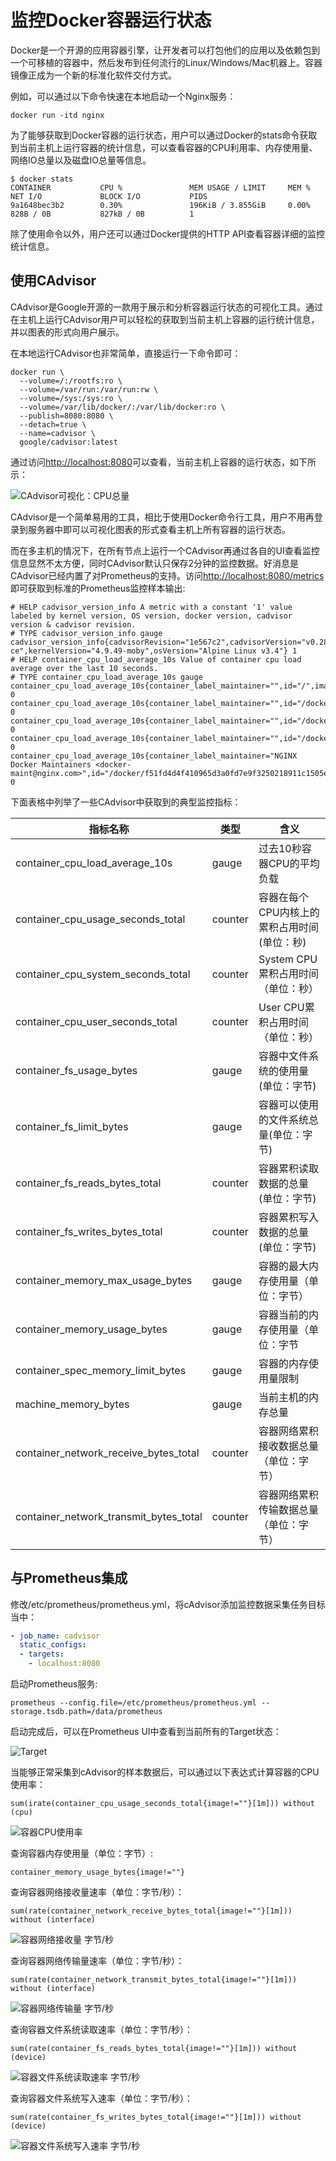 # 监控Docker容器运行状态

Docker是一个开源的应用容器引擎，让开发者可以打包他们的应用以及依赖包到一个可移植的容器中，然后发布到任何流行的Linux/Windows/Mac机器上。容器镜像正成为一个新的标准化软件交付方式。

例如，可以通过以下命令快速在本地启动一个Nginx服务：

``` shell
docker run -itd nginx
```

为了能够获取到Docker容器的运行状态，用户可以通过Docker的stats命令获取到当前主机上运行容器的统计信息，可以查看容器的CPU利用率、内存使用量、网络IO总量以及磁盘IO总量等信息。

``` shell
$ docker stats
CONTAINER           CPU %               MEM USAGE / LIMIT     MEM %               NET I/O             BLOCK I/O           PIDS
9a1648bec3b2        0.30%               196KiB / 3.855GiB     0.00%               828B / 0B           827kB / 0B          1
```

除了使用命令以外，用户还可以通过Docker提供的HTTP API查看容器详细的监控统计信息。

## 使用CAdvisor

CAdvisor是Google开源的一款用于展示和分析容器运行状态的可视化工具。通过在主机上运行CAdvisor用户可以轻松的获取到当前主机上容器的运行统计信息，并以图表的形式向用户展示。

在本地运行CAdvisor也非常简单，直接运行一下命令即可：

``` shell
docker run \
  --volume=/:/rootfs:ro \
  --volume=/var/run:/var/run:rw \
  --volume=/sys:/sys:ro \
  --volume=/var/lib/docker/:/var/lib/docker:ro \
  --publish=8080:8080 \
  --detach=true \
  --name=cadvisor \
  google/cadvisor:latest
```

通过访问[http://localhost:8080](http://localhost:8080)可以查看，当前主机上容器的运行状态，如下所示：

![CAdvisor可视化：CPU总量](http://p2n2em8ut.bkt.clouddn.com/cadvisor-total-usage.png)

CAdvisor是一个简单易用的工具，相比于使用Docker命令行工具，用户不用再登录到服务器中即可以可视化图表的形式查看主机上所有容器的运行状态。

而在多主机的情况下，在所有节点上运行一个CAdvisor再通过各自的UI查看监控信息显然不太方便，同时CAdvisor默认只保存2分钟的监控数据。好消息是CAdvisor已经内置了对Prometheus的支持。访问[http://localhost:8080/metrics](http://localhost:8080/metrics)即可获取到标准的Prometheus监控样本输出:

``` text
# HELP cadvisor_version_info A metric with a constant '1' value labeled by kernel version, OS version, docker version, cadvisor version & cadvisor revision.
# TYPE cadvisor_version_info gauge
cadvisor_version_info{cadvisorRevision="1e567c2",cadvisorVersion="v0.28.3",dockerVersion="17.09.1-ce",kernelVersion="4.9.49-moby",osVersion="Alpine Linux v3.4"} 1
# HELP container_cpu_load_average_10s Value of container cpu load average over the last 10 seconds.
# TYPE container_cpu_load_average_10s gauge
container_cpu_load_average_10s{container_label_maintainer="",id="/",image="",name=""} 0
container_cpu_load_average_10s{container_label_maintainer="",id="/docker",image="",name=""} 0
container_cpu_load_average_10s{container_label_maintainer="",id="/docker/15535a1e09b3a307b46d90400423d5b262ec84dc55b91ca9e7dd886f4f764ab3",image="busybox",name="lucid_shaw"} 0
container_cpu_load_average_10s{container_label_maintainer="",id="/docker/46750749b97bae47921d49dccdf9011b503e954312b8cffdec6268c249afa2dd",image="google/cadvisor:latest",name="cadvisor"} 0
container_cpu_load_average_10s{container_label_maintainer="NGINX Docker Maintainers <docker-maint@nginx.com>",id="/docker/f51fd4d4f410965d3a0fd7e9f3250218911c1505e12960fb6dd7b889e75fc114",image="nginx",name="confident_brattain"} 0
```

下面表格中列举了一些CAdvisor中获取到的典型监控指标：

|指标名称|类型| 含义 |
|------|----|---- |
| container_cpu_load_average_10s | gauge | 过去10秒容器CPU的平均负载|
| container_cpu_usage_seconds_total | counter | 容器在每个CPU内核上的累积占用时间 (单位：秒)|
| container_cpu_system_seconds_total |  counter| System CPU累积占用时间（单位：秒）|
| container_cpu_user_seconds_total| counter | User CPU累积占用时间（单位：秒） |
| container_fs_usage_bytes | gauge | 容器中文件系统的使用量(单位：字节)  |
| container_fs_limit_bytes | gauge | 容器可以使用的文件系统总量(单位：字节) |
| container_fs_reads_bytes_total | counter | 容器累积读取数据的总量(单位：字节) |
| container_fs_writes_bytes_total | counter | 容器累积写入数据的总量(单位：字节) |
| container_memory_max_usage_bytes |gauge | 容器的最大内存使用量（单位：字节）|
| container_memory_usage_bytes| gauge| 容器当前的内存使用量（单位：字节 |
| container_spec_memory_limit_bytes |gauge| 容器的内存使用量限制 |
| machine_memory_bytes |gauge| 当前主机的内存总量|
| container_network_receive_bytes_total |counter| 容器网络累积接收数据总量（单位：字节）|
| container_network_transmit_bytes_total |counter| 容器网络累积传输数据总量（单位：字节）|

## 与Prometheus集成

修改/etc/prometheus/prometheus.yml，将cAdvisor添加监控数据采集任务目标当中：

``` yaml
- job_name: cadvisor
  static_configs:
  - targets:
    - localhost:8080
```

启动Prometheus服务:

``` shell
prometheus --config.file=/etc/prometheus/prometheus.yml --storage.tsdb.path=/data/prometheus
```

启动完成后，可以在Prometheus UI中查看到当前所有的Target状态：

![Target](http://p2n2em8ut.bkt.clouddn.com/prometheus_targetes_with_cadvisor.png)

当能够正常采集到cAdvisor的样本数据后，可以通过以下表达式计算容器的CPU使用率：

``` text
sum(irate(container_cpu_usage_seconds_total{image!=""}[1m])) without (cpu)
```

![容器CPU使用率](http://p2n2em8ut.bkt.clouddn.com/promql_container_cpu_usage.png)

查询容器内存使用量（单位：字节）:

``` text
container_memory_usage_bytes{image!=""}
```

查询容器网络接收量速率（单位：字节/秒）：

``` text
sum(rate(container_network_receive_bytes_total{image!=""}[1m])) without (interface)
```

![容器网络接收量 字节/秒](http://p2n2em8ut.bkt.clouddn.com/container_network_receive_bytes_total.png)

查询容器网络传输量速率（单位：字节/秒）：

``` text
sum(rate(container_network_transmit_bytes_total{image!=""}[1m])) without (interface)
```

![容器网络传输量 字节/秒](http://p2n2em8ut.bkt.clouddn.com/container_network_transmit_bytes_total.png)

查询容器文件系统读取速率（单位：字节/秒）：

``` text
sum(rate(container_fs_reads_bytes_total{image!=""}[1m])) without (device)
```

![容器文件系统读取速率 字节/秒](http://p2n2em8ut.bkt.clouddn.com/container_fs_reads_bytes_total.png)

查询容器文件系统写入速率（单位：字节/秒）：

``` text
sum(rate(container_fs_writes_bytes_total{image!=""}[1m])) without (device)
```

![容器文件系统写入速率 字节/秒](http://p2n2em8ut.bkt.clouddn.com/container_fs_writes_bytes_total.png)
